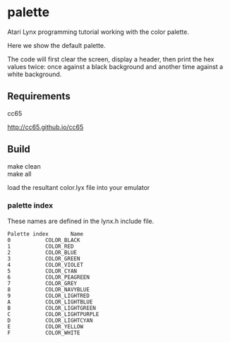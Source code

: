 # palette
Atari Lynx programming tutorial working with the color palette.

Here we show the default palette.

The code will first clear the screen, display a header, then print the hex values twice: once against a black background and another time against a white background.


## Requirements

cc65

http://cc65.github.io/cc65

## Build

make clean<br />
make all

load the resultant color.lyx file into your emulator


### palette index 

These names are defined in the lynx.h include file.

```
Palette index		Name
0			COLOR_BLACK
1			COLOR_RED
2			COLOR_BLUE
3			COLOR_GREEN
4			COLOR_VIOLET
5			COLOR_CYAN
6			COLOR_PEAGREEN
7			COLOR_GREY
8			COLOR_NAVYBLUE
9			COLOR_LIGHTRED
A			COLOR_LIGHTBLUE
B			COLOR_LIGHTGREEN
C			COLOR_LIGHTPURPLE
D			COLOR_LIGHTCYAN
E			COLOR_YELLOW
F			COLOR_WHITE
```

